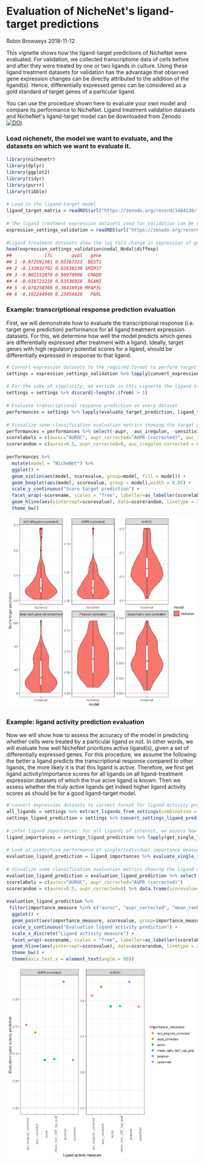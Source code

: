 Evaluation of NicheNet's ligand-target predictions
================
Robin Browaeys
2018-11-12

<!-- github markdown built using 
rmarkdown::render("vignettes/model_evaluation.Rmd", output_format = "github_document")
-->
This vignette shows how the ligand-target predictions of NicheNet were evaluated. For validation, we collected transcriptome data of cells before and after they were treated by one or two ligands in culture. Using these ligand treatment datasets for validation has the advantage that observed gene expression changes can be directly attributed to the addition of the ligand(s). Hence, differentially expressed genes can be considered as a gold standard of target genes of a particular ligand.

You can use the procedure shown here to evaluate your own model and compare its performance to NicheNet. Ligand treatment validation datasets and NicheNet's ligand-target model can be downloaded from Zenodo [![DOI](https://zenodo.org/badge/DOI/10.5281/zenodo.1484138.svg)](https://doi.org/10.5281/zenodo.1484138).

### Load nichenetr, the model we want to evaluate, and the datasets on which we want to evaluate it.

``` r
library(nichenetr)
library(dplyr)
library(ggplot2)
library(tidyr)
library(purrr)
library(tibble)

# Load in the ligand-target model
ligand_target_matrix = readRDS(url("https://zenodo.org/record/1484138/files/ligand_target_matrix.rds"))

# The ligand treatment expression datasets used for validation can be downloaded from Zenodo:
expression_settings_validation = readRDS(url("https://zenodo.org/record/1484138/files/expression_settings.rds"))

#Ligand treatment datasets show the log fold change in expression of genes after treatment with one or more specific ligands. Here: example for the ligand NODAL:
head(expression_settings_validation$nodal_Nodal$diffexp)
##            lfc       qval   gene
## 1 -0.072591381 0.03767323  BEST1
## 2 -0.133032792 0.62838239 SMIM37
## 3 -0.001152079 0.98974906  CRADD
## 4 -0.018723210 0.63536958  RCAN2
## 5 -0.070250368 0.36418916 MFAP3L
## 6 -0.192244949 0.23454428   PARL
```

### Example: transcriptional response prediction evaluation

First, we will demonstrate how to evaluate the transcriptional response (i.e. target gene prediction) performance for all ligand treatment expression datasets. For this, we determine how well the model predicts which genes are differentially expressed after treatment with a ligand. Ideally, target genes with high regulatory potential scores for a ligand, should be differentially expressed in response to that ligand.

``` r
# Convert expression datasets to the required format to perform target gene prediction
settings = expression_settings_validation %>% lapply(convert_expression_settings_evaluation)

# For the sake of simplicity, we exclude in this vignette the ligand-treatment datasets profiling the response to multiple ligands. To see how to build a ligand-target model with target predictions for multiple ligands at once: see vignette [Construction of NicheNet's ligand-target model](vignettes/model_construction.md): `vignette("model_construction", package="nichenetr")`.
settings = settings %>% discard(~length(.$from) > 1)

# Evaluate transcriptional response prediction on every dataset
performances = settings %>% lapply(evaluate_target_prediction, ligand_target_matrix) %>% bind_rows()

# Visualize some classification evaluation metrics showing the target gene prediction performance
performances = performances %>% select(-aupr, -auc_iregulon, -sensitivity_roc, -specificity_roc) %>% gather(key = scorename, value = scorevalue, auroc:spearman)
scorelabels = c(auroc="AUROC", aupr_corrected="AUPR (corrected)", auc_iregulon_corrected = "AUC-iRegulon (corrected)",pearson = "Pearson correlation", spearman = "Spearman's rank correlation",mean_rank_GST_log_pval = "Mean-rank gene-set enrichment")
scorerandom = c(auroc=0.5, aupr_corrected=0, auc_iregulon_corrected = 0, pearson = 0, spearman = 0,mean_rank_GST_log_pval = 0) %>% data.frame(scorevalue=.) %>% rownames_to_column("scorename")

performances %>%
  mutate(model = "NicheNet") %>%
  ggplot() +
  geom_violin(aes(model, scorevalue, group=model, fill = model)) +
  geom_boxplot(aes(model, scorevalue, group = model),width = 0.05) +
  scale_y_continuous("Score target prediction") +
  facet_wrap(~scorename, scales = "free", labeller=as_labeller(scorelabels)) +
  geom_hline(aes(yintercept=scorevalue), data=scorerandom, linetype = 2, color = "red") +
  theme_bw()
```

![](model_evaluation_files/figure-markdown_github/unnamed-chunk-2-1.png)

### Example: ligand activity prediction evaluation

Now we will show how to assess the accuracy of the model in predicting whether cells were treated by a particular ligand or not. In other words, we will evaluate how well NicheNet prioritizes active ligand(s), given a set of differentially expressed genes. For this procedure, we assume the following: the better a ligand predicts the transcriptional response compared to other ligands, the more likely it is that this ligand is active. Therefore, we first get ligand activity/importance scores for all ligands on all ligand-treatment expression datasets of which the true acive ligand is known. Then we assess whether the truly active ligands get indeed higher ligand activity scores as should be for a good ligand-target model.

``` r
# convert expression datasets to correct format for ligand activity prediction
all_ligands = settings %>% extract_ligands_from_settings(combination = FALSE) %>% unlist()
settings_ligand_prediction = settings %>% convert_settings_ligand_prediction(all_ligands = all_ligands, validation = TRUE)

# infer ligand importances: for all ligands of interest, we assess how well a ligand explains the differential expression in a specific datasets (and we do this for all datasets).
ligand_importances = settings_ligand_prediction %>% lapply(get_single_ligand_importances,ligand_target_matrix) %>% bind_rows()

# Look at predictive performance of single/individual importance measures to predict ligand activity: of all ligands tested, the ligand that is truly active in a dataset should get the highest activity score (i.e. best target gene prediction performance)
evaluation_ligand_prediction = ligand_importances %>% evaluate_single_importances_ligand_prediction(normalization = "median")

# Visualize some classification evaluation metrics showing the ligand activity prediction performance
evaluation_ligand_prediction = evaluation_ligand_prediction %>% select(-aupr, -sensitivity_roc, -specificity_roc, -pearson, -spearman, -mean_rank_GST_log_pval) %>% gather(key = scorename, value = scorevalue, auroc:aupr_corrected)
scorelabels = c(auroc="AUROC", aupr_corrected="AUPR (corrected)")
scorerandom = c(auroc=0.5, aupr_corrected=0) %>% data.frame(scorevalue=.) %>% rownames_to_column("scorename")

evaluation_ligand_prediction %>%
 filter(importance_measure %in% c("auroc", "aupr_corrected", "mean_rank_GST_log_pval", "auc_iregulon_corrected", "pearson", "spearman")) %>%
  ggplot() +
  geom_point(aes(importance_measure, scorevalue, group=importance_measure, color = importance_measure), size = 3) +
  scale_y_continuous("Evaluation ligand activity prediction") +
  scale_x_discrete("Ligand activity measure") +
  facet_wrap(~scorename, scales = "free", labeller=as_labeller(scorelabels)) +
  geom_hline(aes(yintercept=scorevalue), data=scorerandom, linetype = 2, color = "red") +
  theme_bw() +
  theme(axis.text.x = element_text(angle = 90))
```

![](model_evaluation_files/figure-markdown_github/unnamed-chunk-3-1.png)
